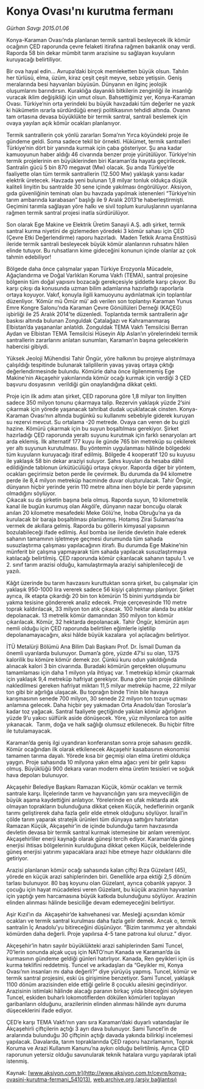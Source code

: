 # Konya Ovası'nı kurutma fermanı

*Gürhan Savgı 2015.01.06*

<div class="pNewsDetailMainContent" itemprop="articleBody">
 <p>
  Konya-Karaman Ovası’nda planlanan termik santrali besleyecek ilk kömür ocağının ÇED raporunda çevre felaketi itirafına rağmen bakanlık onay verdi. Raporda 58 bin dekar mümbit tarım arazisine su sağlayan kuyuların kuruyacağı belirtiliyor.
 </p>
 <p>
  Bir ova hayal edin… Avrupa’daki birçok memleketten büyük olsun. Tahılın her türlüsü, elma, üzüm, kiraz çeşit çeşit meyve, sebze yetişsin. Geniş meralarında besi hayvanları büyüsün. Dünyanın en ilginç jeolojik oluşumlarını barındırsın. Kuraklığa dayanıklı bitkilerin zenginliği ile insanlığı vuracak iklim değişikliği için umut olsun. Bahsettiğimiz yer, Konya-Karaman Ovası. Türkiye’nin orta yerindeki bu büyük havzadaki tüm değerler ne yazık ki hükümetin ısrarla sürdürdüğü enerji politikasının tehdidi altında. Ovanın tam ortasına devasa büyüklükte bir termik santral, santrali beslemek için ovaya yayılan açık kömür ocakları planlanıyor.
 </p>
 <p>
  Termik santrallerin çok yönlü zararları Soma’nın Yırca köyündeki proje ile gündeme geldi. Soma sadece tekil bir örnekti. Hükümet, termik santralleri Türkiye’nin dört bir yanında kurmak için çaba gösteriyor. Şu ana kadar kamuoyunun haber aldığı 46 civarında benzer proje yürütülüyor. Türkiye’nin termik projelerinin en büyüklerinden biri Karaman’da hayata geçirilecek. Santralin gücü 5 bin 870 megavat (Mw) olacak. Şu anda Türkiye’de faaliyette olan tüm termik santrallerin (12.500 Mw) yaklaşık yarısı kadar elektrik üretecek. Havzada yeni bulunan 1,8 milyar tonluk oldukça düşük kaliteli linyitin bu santralde 30 sene içinde yakılması öngörülüyor. Aksiyon, gıda güvenliğinin teminatı olan bu havzada yapılmak istenenleri “Türkiye’nin tarım ambarında karabasan” başlığı ile 9 Aralık 2013’te haberleştirmişti. Geçimini tarımla sağlayan yöre halkı ve sivil toplum kuruluşlarının uyarılarına rağmen termik santral projesi inatla sürdürülüyor.
 </p>
 <p>
  Son olarak Ege Makine ve Elektrik Üretim Sanayii A.Ş. adlı şirket, termik santral kurma niyetini de gizlemeden yöredeki 3 kömür sahası için ÇED (Çevre Etki Değerlendirme) raporu hazırladı.  Maden Tetkik Arama Enstitüsü ileride termik santrali besleyecek büyük kömür alanlarının ruhsatını hâlen elinde tutuyor. Bu ruhsatların kime gideceğini konunun içinde olanlar az çok tahmin edebiliyor!
 </p>
 <p>
  Bölgede daha önce çalışmalar yapan Türkiye Erozyonla Mücadele, Ağaçlandırma ve Doğal Varlıkları Koruma Vakfı (TEMA), santral projesine bölgenin tüm doğal yapısını bozacağı gerekçesiyle şiddetle karşı çıkıyor. Bu karşı çıkışı da konusunda uzman bilim adamlarına hazırlattığı raporlarla ortaya koyuyor. Vakıf, konuyla ilgili kamuoyunu aydınlatmak için toplantılar düzenliyor. ‘Kömür mü Ömür mü’ adı verilen son toplantıyı Karaman Yunus Emre Kongre Salonu’nda Karaman Çevre Gönüllüleri Derneği (KAÇEG) işbirliği ile 25 Aralık 2014’te düzenledi. Toplantıda termik santrallerin ağır baskısı altında bulunan Zonguldak Çatalağazı ve Kahramanmaraş Elbistan’da yaşananlar anlatıldı. Zonguldak TEMA Vakfı Temsilcisi Berran Aydan ve Elbistan TEMA Temsilcisi Hüseyin Alp Aslan’ın yörelerindeki termik santrallerin zararlarını anlatan sunumları, Karaman’ın başına geleceklerin habercisi gibiydi.
 </p>
 <p>
  Yüksek Jeoloji Mühendisi Tahir Öngür, yöre halkının bu projeye alıştırılmaya çalışıldığı tespitinde bulunarak taliplilerin yavaş yavaş ortaya çıktığı değerlendirmesinde bulundu. Kömürle daha önce ilgilenmemiş Ege Makine’nin Akçaşehir yakınlarında kömür ocağı kurmak için verdiği 3 ÇED başvuru dosyasının  verildiği gün onaylandığına dikkat çekti.
 </p>
 <p>
  Proje için ilk adımı atan şirket, ÇED raporuna göre 1,8 milyar ton linyitten sadece 350 milyon tonunu çıkarmaya talip. Rezervin yaklaşık yüzde 2’sini çıkarmak için yörede yaşanacak tahribat dudak uçuklatacak cinsten. Konya-Karaman Ovası’nın altında bugünkü su kullanımı sebebiyle giderek kuruyan su rezervi mevcut. Su ortalama -20 metrede. Ovaya can veren de bu gizli hazine. Kömürü çıkarmak için bu suyun boşaltılması gerekiyor. Şirket hazırladığı ÇED raporunda yeraltı suyunu kurutmak için farklı senaryoları art arda eklemiş. İlk alternatif 177 kuyu ile günde 765 bin metreküp su çekilerek yer altı suyunun kurutulması. Bu yöntemin uygulanması hâlinde bölgedeki tüm kuyuların kuruyacağı itiraf edilmiş. Bölgede 4 kooperatif 120 su kuyusu ile yaklaşık 58 bin dekar araziyi suluyor. Şahıs kuyuları da hesaba dâhil edildiğinde tablonun ürkütücülüğü ortaya çıkıyor. Raporda diğer bir yöntem, ocakları geçirimsiz beton perde ile çevirmek. Bu durumda da 94 kilometre perde ile 8,4 milyon metreküp hacminde duvar oluşturulacak. Tahir Öngür, dünyanın hiçbir yerinde yerin 110 metre altına inen böyle bir perde yapısının olmadığını söylüyor.
  <br>
   Çıkacak su da şirketin başına bela olmuş. Raporda suyun, 10 kilometrelik kanal ile bugün kurumuş olan Akgöl’e, dünyanın nazar boncuğu olarak anılan 20 kilometre mesafedeki Meke Gölü’ne, İnoba Obruğu’na ya da kurulacak bir baraja boşaltılması planlanmış. Hotamış Zirai Sulaması’na vermek de akıllara gelmiş. Raporda bu göllerin kimyasal yapısının bozulabileceği ifade edilmiş. Asıl bomba ise ileride devletin ihale ederek sahanın tamamının işletmeye geçmesi durumunda tüm sahada susuzlaştırma çalışması yapılacağının itirafı. Bu durumda Ege Makine’nin münferit bir çalışma yapmayarak tüm sahada yapılacak susuzlaştırmaya katılacağı belirtilmiş. ÇED raporunda kömür çıkarılacak sahanın tapulu 1. ve 2. sınıf tarım arazisi olduğu, kamulaştırmayla araziyi sahiplenileceği de yazılı.
  </br>
 </p>
 <p>
  Kâğıt üzerinde bu tarım havzasını kuruttuktan sonra şirket, bu çalışmalar için yaklaşık 950-1000 lira vererek sadece 56 kişiyi çalıştırmayı planlıyor. Şirket ayrıca, ilk etapta çıkardığı 20 bin ton kömürün 15 binini yurtdışında bir yakma tesisine göndererek analiz edecek. Proje çerçevesinde 110 metre toprak kaldırılacak, 33 milyon ton atık çıkacak. 100 hektar alanda bu atıklar depolanacak. 13 metrelik kömür damarından 350 milyon ton kömür çıkarılacak. Kömür, 32 hektarda depolanacak. Tahir Öngür, kömürün aşırı nemli olduğu için ÇED raporunda belirtilen eğimlerle işletilip depolanamayacağını, aksi hâlde büyük kazalara  yol açılacağını belirtiyor.
 </p>
 <p>
  İTÜ Metalürji Bölümü Ana Bilim Dalı Başkanı Prof. Dr. İsmail Duman da önemli uyarılarda bulunuyor. Duman’a göre, yüzde 47’si su olan, 1375 kalorilik bu kömüre kömür demek zor. Çünkü kuru odun yakıldığında alınacak kalori 3 bin civarında. Buradaki kömürün gerçekten oluşumunu tamamlaması için daha 1 milyon yıla ihtiyaç var. 1 metreküp kömür çıkarmak için yaklaşık 9,4 metreküp hafriyat gerekiyor. Buna göre tüm proje dâhilinde nakledilmesi gereken hafriyat miktarı 11,5 milyar metreküp hacme, 22 milyar ton gibi bir ağırlığa ulaşacak. Bu toprağın binde 1’inin bile havaya karışmasının senede 700 milyon, 30 senede 22 milyon ton tozun uçması anlamına gelecek. Daha hiçbir şey yakmadan Orta Anadolu’dan Toroslar’a kadar toz yağacak. Santral faaliyete geçtiğinde yakılan kömür ağırlığının yüzde 9’u yakıcı sülfürik aside dönüşecek. Yöre, yüz milyonlarca ton asitle yıkanacak.  Tarım, doğa ve halk sağlığı olumsuz etkilenecek. Bu hiçbir filtre ile tutulamayacak.
 </p>
 <p>
  Karaman’da geniş ilgi uyandıran konferanstan sonra proje sahasını gezdik. Kömür ocağından ilk olarak etkilenecek Akçaşehir kasabasının ekonomisi tamamen tarıma dayalı. Yörede kısa bir geçmişi olan elma üretimi oldukça yaygın. Proje sahasında 10 milyona yakın elma ağacı yeni bir gelir kapısı olmuş. Büyüklüğü 900 dekara varan modern elma üretim tesisleri ve soğuk hava depoları bulunuyor.
 </p>
 <p>
  Akçaşehir Belediye Başkanı Ramazan Küçük, kömür ocakları ve termik santrale karşı. İlçelerinde tarım ve hayvancılığın yanı sıra meyveciliğin de büyük aşama kaydettiğini anlatıyor. Yörelerinde en ufak miktarda atık olmayan toprakların bulunduğuna dikkat çeken Küçük, hedeflerinin organik tarımı geliştirerek daha fazla gelir elde etmek olduğunu söylüyor. İsrail’in çölde tarım yaparak stratejik ürünleri tüm dünyaya sattığını hatırlatan Ramazan Küçük, Akçaşehir’in de içinde bulunduğu tarım havzasında devletin devasa bir termik santral kurmak istemesine bir anlam veremiyor. Akçaşehirliler enerji kaynağı olarak güneşi tercih ediyor. Karaman’da güneş enerjisi ihtisas bölgelerinin kurulduğuna dikkat çeken Küçük, beldelerinde güneş enerjisi yatırımı yapacaklara arazi hibe etmeye hazır olduklarını dile getiriyor.
 </p>
 <p>
  Arazisi planlanan kömür ocağı sahasında kalan çiftçi Rıza Güzelant (45), yörede en küçük arazi sahiplerinden biri. Genellikle arpa ektiği 2,5 dönüm tarlası bulunuyor. 80 baş koyunu olan Güzelant, ayrıca çobanlık yapıyor. 3 çocuğu için hayat mücadelesi veren Güzelant, bu küçük arazinin hayvanları için yaptığı yem harcamasına büyük katkıda bulunduğunu söylüyor. Arazinin elinden alınması hâlinde besiciliğe devam edemeyeceğini belirtiyor.
 </p>
 <p>
  Aşir Kızıl’ın da  Akçaşehir’de kahvehanesi var. Mesleği açısından kömür ocakları ve termik santral kurulması daha fazla gelir demek. Ancak o, termik santralin İç Anadolu’yu bitireceğini düşünüyor. “Bizim tarımımız yer altındaki kömürden daha değerli. Proje yapılırsa 4-5 tane patrona kul oluruz.” diyor.
 </p>
 <p>
  Akçeşehir’in hatırı sayılır büyüklükteki arazi sahiplerinden Sami Tuncel, 70’lerin sonunda alçak uçuş için NATO’nun Kanada ve Karaman’da üs kurmasının gündeme geldiği günleri hatırlıyor. Kanada, Ren geyikleri için üs kurma teklifini reddetmiş. Tuncel ve arkadaşları da “Geyikler mi, Konya Ovası’nın insanları mı daha değerli?” diye yürüyüş yapmış. Tuncel, kömür ve termik santral projesini, eski üs girişimine benzetiyor. Sami Tuncel, yaklaşık 1100 dönüm arazisinden elde ettiği gelirle 8 çocuklu ailesini geçindiriyor. Arazisinin istimlaki hâlinde alacağı paranın birkaç yılda biteceğini söyleyen Tuncel, eskiden buharlı lokomotiflerden dökülen kömürleri toplayan garibanların olduğunu, arazilerinin elinden alınması hâlinde aynı duruma düşeceklerini ifade ediyor.
 </p>
 <p>
  ÇED’e karşı TEMA Vakfı’nın yanı sıra Karaman’daki duyarlı vatandaşlar ile Akçaşehirli çiftçilerin açtığı 3 ayrı dava bulunuyor. Sami Tuncel’in de aralarında bulunduğu 30 çiftçinin açtığı davada yakında bilirkişi incelemesi yapılacak. Davalarda, tarım topraklarında ÇED raporu hazırlamanın, Toprak Koruma ve Arazi Kullanım Kanunu’na aykırı olduğu belirtilmiş. Ayrıca ÇED raporunun yetersiz olduğu savunularak teknik hatalara vurgu yapılarak iptali istenmiş.
 </p>
</div>


Kaynak: [www.aksiyon.com.tr](http://www.aksiyon.com.tr/cevre/konya-ovasini-kurutma-fermani_541013), [web.archive.org (arşiv bağlantısı)](http://web.archive.org/web/20150824204014/http://www.aksiyon.com.tr/cevre/konya-ovasini-kurutma-fermani_541013)
